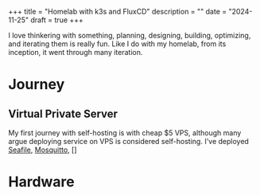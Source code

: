 +++
title = "Homelab with k3s and FluxCD"
description = ""
date = "2024-11-25"
draft = true
+++

I love thinkering with something, planning, designing, building, optimizing, and iterating them is really fun. Like I do with my homelab, from its inception, it went through many iteration.

# Journey

## Virtual Private Server 

My first journey with self-hosting is with cheap $5 VPS, although many argue deploying service on VPS is considered self-hosting. I've deployed [Seafile](https://www.seafile.com), [Mosquitto](https://mosquitto.org), []

# Hardware

